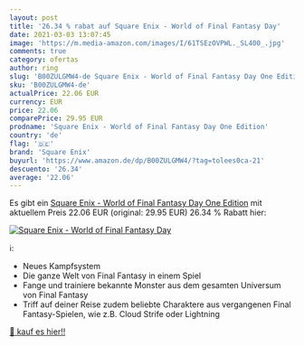 ```yaml
---
layout: post
title: '26.34 % rabat auf Square Enix - World of Final Fantasy Day'
date: 2021-03-03 13:07:45
image: 'https://m.media-amazon.com/images/I/61TSEzOVPWL._SL400_.jpg'
comments: true
category: ofertas
author: ring
slug: 'B00ZULGMW4-de Square Enix - World of Final Fantasy Day One Edition'
sku: 'B00ZULGMW4-de'
actualPrice: 22.06 EUR
currency: EUR
price: 22.06
comparePrice: 29.95 EUR
prodname: 'Square Enix - World of Final Fantasy Day One Edition'
country: 'de'
flag: '🇩🇪'
brand: 'Square Enix'
buyurl: 'https://www.amazon.de/dp/B00ZULGMW4/?tag=tolees0ca-21'
descuento: '26.34'
average: '22.06'
---
```


Es gibt ein [Square Enix - World of Final Fantasy Day One Edition](https://www.amazon.de/dp/B00ZULGMW4/?tag=tolees0ca-21) mit aktuellem Preis 22.06 EUR (original: 29.95 EUR) 26.34 % Rabatt hier:

[![Square Enix - World of Final Fantasy Day](https://m.media-amazon.com/images/I/61TSEzOVPWL._SL400_.jpg)](https://www.amazon.de/dp/B00ZULGMW4/?tag=tolees0ca-21)

ℹ️:

- Neues Kampfsystem
- Die ganze Welt von Final Fantasy in einem Spiel
- Fange und trainiere bekannte Monster aus dem gesamten Universum von Final Fantasy
- Triff auf deiner Reise zudem beliebte Charaktere aus vergangenen Final Fantasy-Spielen, wie z.B. Cloud Strife oder Lightning

[🛒 kauf es hier!!](https://www.amazon.de/dp/B00ZULGMW4/?tag=tolees0ca-21)
